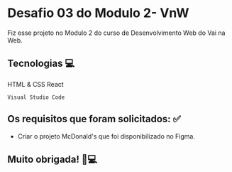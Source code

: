 # Desafio 03 do Modulo 2- VnW 

Fiz esse projeto no Modulo 2 do curso de Desenvolvimento Web do Vai na Web.

## Tecnologias 💻
HTML & CSS
React

```
Visual Studio Code
```

## Os requisitos que foram solicitados: ✅
-   Criar o projeto McDonald's que foi disponibilizado no Figma.

## Muito obrigada! 💙💻

